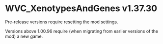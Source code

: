 # WVC_XenotypesAndGenes v1.37.30
 
Pre-release versions require resetting the mod settings.

Versions above 1.00.96 require (when migrating from earlier versions of the mod) a new game.